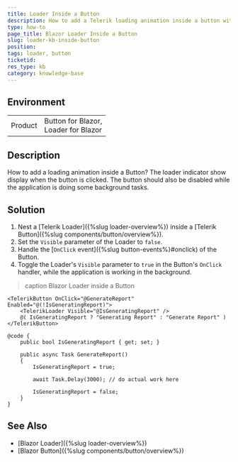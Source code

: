 ```yaml
---
title: Loader Inside a Button
description: How to add a Telerik loading animation inside a button with the Loader component.
type: how-to
page_title: Blazor Loader Inside a Button
slug: loader-kb-inside-button
position: 
tags: loader, button
ticketid: 
res_type: kb
category: knowledge-base
---
```


## Environment

<table>
    <tbody>
        <tr>
            <td>Product</td>
            <td>
                Button for Blazor, <br />
                Loader for Blazor
            </td>
        </tr>
    </tbody>
</table>


## Description

How to add a loading animation inside a Button? The loader indicator show display when the button is clicked. The button should also be disabled while the application is doing some background tasks.

## Solution

1. Nest a [Telerik Loader]({%slug loader-overview%}) inside a [Telerik Button]({%slug components/button/overview%}).
1. Set the `Visible` parameter of the Loader to `false`.
1. Handle the [`OnClick` event]({%slug button-events%}#onclick) of the Button.
1. Toggle the Loader's `Visible` parameter to `true` in the Button's `OnClick` handler, while the application is working in the background.

>caption Blazor Loader inside a Button

````CSHTML
<TelerikButton OnClick="@GenerateReport" Enabled="@(!IsGeneratingReport)">
    <TelerikLoader Visible="@IsGeneratingReport" />
    @( IsGeneratingReport ? "Generating Report" : "Generate Report" )
</TelerikButton>

@code {
    public bool IsGeneratingReport { get; set; }

    public async Task GenerateReport()
    {
        IsGeneratingReport = true;

        await Task.Delay(3000); // do actual work here

        IsGeneratingReport = false;
    }
}
````

## See Also

* [Blazor Loader]({%slug loader-overview%})
* [Blazor Button]({%slug components/button/overview%})
